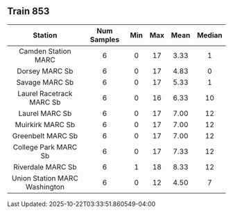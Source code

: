 ## Train 853

| Station | Num Samples | Min | Max | Mean | Median |
| :-----: | :---------: | :-: | :-: | :--: | :----: |
| Camden Station MARC | 6 | 0 | 17 | 3.33 | 1 |
| Dorsey MARC Sb | 6 | 0 | 17 | 4.83 | 0 |
| Savage MARC Sb | 6 | 0 | 17 | 5.33 | 1 |
| Laurel Racetrack MARC Sb | 6 | 0 | 16 | 6.33 | 10 |
| Laurel MARC Sb | 6 | 0 | 17 | 7.00 | 12 |
| Muirkirk MARC Sb | 6 | 0 | 17 | 7.00 | 12 |
| Greenbelt MARC Sb | 6 | 0 | 17 | 7.00 | 12 |
| College Park MARC Sb | 6 | 0 | 17 | 7.33 | 12 |
| Riverdale MARC Sb | 6 | 1 | 18 | 8.33 | 12 |
| Union Station MARC Washington | 6 | 0 | 12 | 4.50 | 7 |


Last Updated: 2025-10-22T03:33:51.860549-04:00